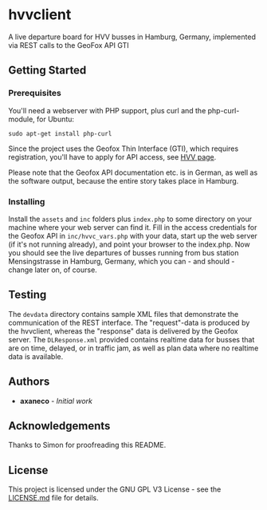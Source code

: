 # hvvclient
A live departure board for HVV busses in Hamburg, Germany, implemented via REST calls to the GeoFox API GTI

## Getting Started

### Prerequisites

You'll need a webserver with PHP support, plus curl and the php-curl-module, for Ubuntu:
```
sudo apt-get install php-curl
```
Since the project uses the Geofox Thin Interface (GTI), which requires registration, you'll have to apply for API access, see [HVV page](https://www.hvv.de/de/fahrplaene/abruf-fahrplaninfos/datenabruf).

Please note that the Geofox API documentation etc. is in German, as well as the software output, because the entire story takes place in Hamburg.

### Installing

Install the ```assets``` and ```inc``` folders plus ```index.php``` to some directory on your machine where your web server can find it. Fill in the access credentials for the Geofox API in ```inc/hvvc_vars.php``` with your data, start up the web server (if it's not running already), and point your browser to the index.php. 
Now you should see the live departures of busses running from bus station Mensingstrasse in Hamburg, Germany, which you can - and should - change later on, of course.

## Testing

The ```devdata``` directory contains sample XML files that demonstrate the communication of the REST interface.
The "request"-data is produced by the hvvclient, whereas the "response" data is delivered by the Geofox server.
The ```DLResponse.xml``` provided contains realtime data for busses that are on time, delayed, or in traffic jam, as well as plan data where no realtime data is available.

## Authors

* **axaneco** - *Initial work*

## Acknowledgements

Thanks to Simon for proofreading this README.

## License

This project is licensed under the GNU GPL V3 License - see the [LICENSE.md](LICENSE.md) file for details.
